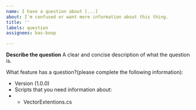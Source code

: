```yaml
---
name: I have a question about [...]
about: I'm confused or want more information about this thing.
title: ''
labels: question
assignees: bas-boop

---
```


**Describe the question**
A clear and concise description of what the question is.

What feature has a question?(please complete the following information):

* Version (1.0.0)
* Scripts that you need information about:
* * VectorExtentions.cs
